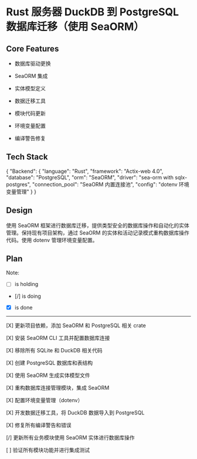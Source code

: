 # Rust 服务器 DuckDB 到 PostgreSQL 数据库迁移（使用 SeaORM）

## Core Features

- 数据库驱动更换

- SeaORM 集成

- 实体模型定义

- 数据迁移工具

- 模块代码更新

- 环境变量配置

- 编译警告修复

## Tech Stack

{
  "Backend": {
    "language": "Rust",
    "framework": "Actix-web 4.0",
    "database": "PostgreSQL",
    "orm": "SeaORM",
    "driver": "sea-orm with sqlx-postgres",
    "connection_pool": "SeaORM 内置连接池",
    "config": "dotenv 环境变量管理"
  }
}

## Design

使用 SeaORM 框架进行数据库迁移，提供类型安全的数据库操作和自动化的实体管理。保持现有项目架构，通过 SeaORM 的实体和活动记录模式重构数据库操作代码。使用 dotenv 管理环境变量配置。

## Plan

Note: 

- [ ] is holding
- [/] is doing
- [X] is done

---

[X] 更新项目依赖，添加 SeaORM 和 PostgreSQL 相关 crate

[X] 安装 SeaORM CLI 工具并配置数据库连接

[X] 移除所有 SQLite 和 DuckDB 相关代码

[X] 创建 PostgreSQL 数据库和表结构

[X] 使用 SeaORM 生成实体模型文件

[X] 重构数据库连接管理模块，集成 SeaORM

[X] 配置环境变量管理（dotenv）

[X] 开发数据迁移工具，将 DuckDB 数据导入到 PostgreSQL

[X] 修复所有编译警告和错误

[/] 更新所有业务模块使用 SeaORM 实体进行数据库操作

[ ] 验证所有模块功能并进行集成测试
